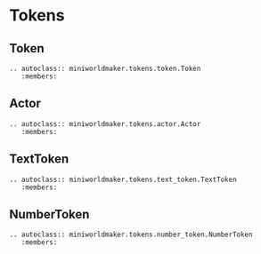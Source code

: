 Tokens
======

Token
-----

```eval_rst
.. autoclass:: miniworldmaker.tokens.token.Token
   :members:
```

Actor
------

```eval_rst
.. autoclass:: miniworldmaker.tokens.actor.Actor
   :members:
```

TextToken
---------

```eval_rst
.. autoclass:: miniworldmaker.tokens.text_token.TextToken
   :members:
```

NumberToken
-----------

```eval_rst
.. autoclass:: miniworldmaker.tokens.number_token.NumberToken
   :members:
```



